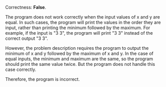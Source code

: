 Correctness: **False**.

The program does not work correctly when the input values of x and y are equal. In such cases, the program will print the values in the order they are input, rather than printing the minimum followed by the maximum. For example, if the input is "3 3", the program will print "3 3" instead of the correct output "3 3". 

However, the problem description requires the program to output the minimum of x and y followed by the maximum of x and y. In the case of equal inputs, the minimum and maximum are the same, so the program should print the same value twice. But the program does not handle this case correctly. 

Therefore, the program is incorrect.